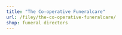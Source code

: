 ```yaml
---
title: "The Co-operative Funeralcare"
url: /filey/the-co-operative-funeralcare/
shop: funeral directors
---
```

